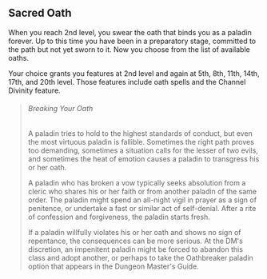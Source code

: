 ## Sacred Oath
When you reach 2nd level, you swear the oath that binds you as a paladin forever.
Up to this time you have been in a preparatory stage, committed to the path but not yet sworn to it.
Now you choose from the list of available oaths.

Your choice grants you features at 2nd level and again at 5th, 8th, 11th, 14th, 17th, and 20th level.
Those features include oath spells and the Channel Divinity feature.

> ###### Breaking Your Oath
> A paladin tries to hold to the highest standards of conduct, but even the most virtuous paladin is fallible.
> Sometimes the right path proves too demanding, sometimes a situation calls for the lesser of two evils, and sometimes the heat of emotion causes a paladin to transgress his or her oath.
>
> A paladin who has broken a vow typically seeks absolution from a cleric who shares his or her faith or from another paladin of the same order.
> The paladin might spend an all-night vigil in prayer as a sign of penitence, or undertake a fast or similar act of self-denial.
> After a rite of confession and forgiveness, the paladin starts fresh.
>
> If a paladin willfully violates his or her oath and shows no sign of repentance, the consequences can be more serious.
> At the DM's discretion, an impenitent paladin might be forced to abandon this class and adopt another, or perhaps to take the Oathbreaker paladin option that appears in the Dungeon Master's Guide.
